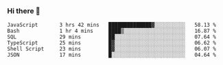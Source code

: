 ### Hi there 👋

<!-- - 🔭 I’m currently working on ...
- 🌱 I’m currently learning ...
- 👯 I’m looking to collaborate on ...
- 🤔 I’m looking for help with ...
- 💬 Ask me about ...
- 📫 How to reach me: ...
- 😄 Pronouns: ...
- ⚡ Fun fact: ... -->



<!--START_SECTION:waka-->

```text
JavaScript       3 hrs 42 mins   ██████████████▓░░░░░░░░░░   58.13 %
Bash             1 hr 4 mins     ████▒░░░░░░░░░░░░░░░░░░░░   16.87 %
SQL              29 mins         ██░░░░░░░░░░░░░░░░░░░░░░░   07.64 %
TypeScript       25 mins         █▓░░░░░░░░░░░░░░░░░░░░░░░   06.62 %
Shell Script     23 mins         █▓░░░░░░░░░░░░░░░░░░░░░░░   06.07 %
JSON             17 mins         █░░░░░░░░░░░░░░░░░░░░░░░░   04.64 %
```

<!--END_SECTION:waka-->
